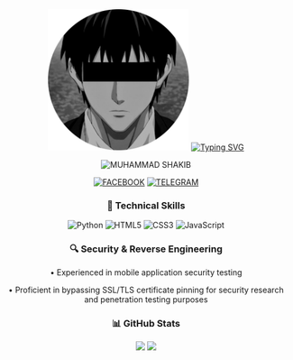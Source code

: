 <body>
  <div align="center">
    <img src="./MUH4MM4D-SH4KIB.png" alt="MUHAMMAD SHAKIB" width="250">
    <a href="https://git.io/typing-svg"><img src="https://readme-typing-svg.herokuapp.com?font=Caveat+Brush&size=30&pause=1000&color=000115&center=true&random=false&width=435&lines=It's+Me+MUHAMMAD+SHAKIB;Founder+of+DARK+SOUL" alt="Typing SVG" /></a>
    <p> <img src="https://komarev.com/ghpvc/?username=MUH4MMAD-SH4KIB&label=Profile%20viewd%20by&color=000115&style=for-the-badge" alt="MUHAMMAD SHAKIB" /> </p>
    <p>
      <a href="https://www.facebook.com/MUH4MM4DSH4KIB"><img src="https://img.shields.io/badge/Facebook-%231877F2.svg?&style=for-the-badge&logo=Facebook&logoColor=white" alt="FACEBOOK"></a>
      <a href="https://t.me/MUH4MM4DSH4KIB"><img src="https://img.shields.io/badge/Telegram-%232CA5E0.svg?&style=for-the-badge&logo=telegram&logoColor=white" alt="TELEGRAM"></a>
    </p>
    <h3>💼 Technical Skills</h3>
    <p>
    <img src="https://img.shields.io/badge/Python-3776AB?style=for-the-badge&logo=python&logoColor=white" alt="Python">
      <img src="https://img.shields.io/badge/HTML5-E34F26?style=for-the-badge&logo=html5&logoColor=white" alt="HTML5">
      <img src="https://img.shields.io/badge/CSS3-1572B6?style=for-the-badge&logo=css3&logoColor=white" alt="CSS3">
      <img src="https://shields.io/badge/JavaScript-F7DF1E?logo=JavaScript&logoColor=000&style=for-the-badge" alt="JavaScript">
    </p>
</body>

<h3> 🔍 Security & Reverse Engineering</h3>
<p> • Experienced in mobile application security testing </p>
<p> • Proficient in bypassing SSL/TLS certificate pinning for security research and penetration testing purposes </p>



<h3>📊 GitHub Stats</h3>

<div align="center">
  <img src="https://github-readme-stats.vercel.app/api?username=MUH4MM4D-SH4KIB&show_icons=true&theme=synthwave" width="48%" />
  <img src="https://github-readme-stats.vercel.app/api/top-langs/?username=MUH4MM4D-SH4KIB&langs_count=10&theme=tokyonight&layout=compact" width="48%" />
</div>
